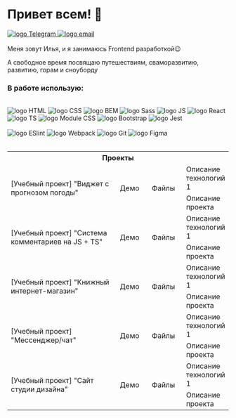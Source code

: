 # Привет всем! 👋

<a target="_blank" href="https://t.me/ilyatkcnk">
    <img src="https://img.shields.io/badge/Telegram-1f1f1f?style=flat-square&logo=Telegram&labelColor=1f1f1f" alt="logo Telegram"/>
</a>
<a target="_blank" href="mailto:detperson@gmail.com">
    <img src="https://img.shields.io/badge/Gmail-1f1f1f?style=flat-square&logo=Gmail&labelColor=1f1f1f" alt="logo email"/>
</a>
<br>
<br>
  Меня зовут Илья, и я занимаюсь Frontend разработкой😉<br>

  А свободное время посвящаю путешествиям, сваморазвитию, развитию, горам и сноуборду<br>

<h3>В работе использую:</h3><br>
<div>
    <div>
        <img src='https://img.shields.io/badge/HTML5-code-FF9200?style=flat-square&logo=html5&labelColor=black' alt='logo HTML' />
        <img src='https://img.shields.io/badge/CSS3-code-FF9200?style=flat-square&logo=css3&labelColor=black' alt='logo CSS' />
        <img src='https://img.shields.io/badge/BEM-code-FF9200?style=flat-square&labelColor=black' alt='logo BEM' />
        <img src='https://img.shields.io/badge/SASS-code-FF9200?style=flat-square&logo=sass&labelColor=black' alt='logo Sass' />
        <img src='https://img.shields.io/badge/JavaScript-code-FF9200?style=flat-square&logo=javascript&labelColor=black' alt='logo JS' />
        <img src='https://img.shields.io/badge/React-code-FF9200?style=flat-square&logo=react&labelColor=black' alt='logo React' /><br>
        <img src='https://img.shields.io/badge/TypeScript-code-FF9200?style=flat-square&logo=typescript&labelColor=black' alt='logo TS' />
        <img src='https://img.shields.io/badge/Module CSS-code-FF9200?style=flat-square&logo=modulecss&labelColor=black' alt='logo Module CSS' />
        <img src='https://img.shields.io/badge/Bootstrap-code-FF9200?style=flat-square&logo=bootstrap&labelColor=black' alt='logo Bootstrap' />
        <img src='https://img.shields.io/badge/Jest-code-FF9200?style=flat-square&logo=jest&labelColor=black' alt='logo Jest' />
    </div><br>
    <div>
        <img src='https://img.shields.io/badge/ESlint-tool-1924B1?style=flat-square&logo=eslint&labelColor=black' alt='logo ESlint' />
        <img src='https://img.shields.io/badge/Webpack-tool-1924B1?style=flat-square&logo=webpack&labelColor=black' alt='logo Webpack' />
        <img src='https://img.shields.io/badge/Git-tool-1924B1?style=flat-square&logo=git&labelColor=black' alt='logo Git' />
        <img src='https://img.shields.io/badge/Figma-tool-1924B1?style=flat-square&logo=figma&labelColor=black' alt='logo Figma' />
    </div>
</div><br>
<table>
    <tr>
        <th colspan="4">
            Проекты
        </th>
    </tr>
    <tr>
        <td rowspan="2" width="430">
            [Учебный проект] "Виджет с прогнозом погоды"
        </td>
        <td rowspan="2" width="78">
            Демо
        </td>
        <td rowspan="2" width="78">
            Файлы
        </td>
        <td width="fit-content">
            Описание технологий 1
        </td>
    </tr>
    <tr>
        <td>
            Описание проекта
        </td>
    </tr>
    <tr>
        <td rowspan="2" width="430">
            [Учебный проект] "Система комментариев на JS + TS"
        </td>
        <td rowspan="2" width="78">
            Демо
        </td>
        <td rowspan="2" width="78">
            Файлы
        </td>
        <td width="fit-content">
            Описание технологий 1
        </td>
    </tr>
    <tr>
        <td>
            Описание проекта
        </td>
    </tr>
    <tr>
        <td rowspan="2" width="430">
            [Учебный проект] "Книжный интернет-магазин"
        </td>
        <td rowspan="2" width="78">
            Демо
        </td>
        <td rowspan="2" width="78">
            Файлы
        </td>
        <td width="fit-content">
            Описание технологий 1
        </td>
    </tr>
    <tr>
        <td>
            Описание проекта
        </td>
    </tr>
    <tr>
        <td rowspan="2" width="430">
            [Учебный проект] "Мессенджер/чат"
        </td>
        <td rowspan="2" width="78">
            Демо
        </td>
        <td rowspan="2" width="78">
            Файлы
        </td>
        <td width="fit-content">
            Описание технологий 1
        </td>
    </tr>
    <tr>
        <td>
            Описание проекта
        </td>
    </tr>
    <tr>
        <td rowspan="2" width="430">
            [Учебный проект] "Сайт студии дизайна"
        </td>
        <td rowspan="2" width="78">
            Демо
        </td>
        <td rowspan="2" width="78">
            Файлы
        </td>
        <td width="fit-content">
            Описание технологий 1
        </td>
    </tr>
    <tr>
        <td>
            Описание проекта
        </td>
    </tr>
</table>
<!--
**detperson/detperson** is a ✨ _special_ ✨ repository because its `README.md` (this file) appears on your GitHub profile.

Here are some ideas to get you started:

- 🔭 I’m currently working on ...
- 🌱 I’m currently learning ...
- 👯 I’m looking to collaborate on ...
- 🤔 I’m looking for help with ...
- 💬 Ask me about ...
- 📫 How to reach me: ...
- 😄 Pronouns: ...
- ⚡ Fun fact: ...
-->
